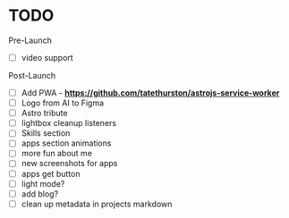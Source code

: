 # TODO

Pre-Launch

- [ ] video support

Post-Launch

- [ ] Add PWA - **https://github.com/tatethurston/astrojs-service-worker**
- [ ] Logo from AI to Figma
- [ ] Astro tribute
- [ ] lightbox cleanup listeners
- [ ] Skills section
- [ ] apps section animations
- [ ] more fun about me
- [ ] new screenshots for apps
- [ ] apps get button
- [ ] light mode?
- [ ] add blog?
- [ ] clean up metadata in projects markdown
